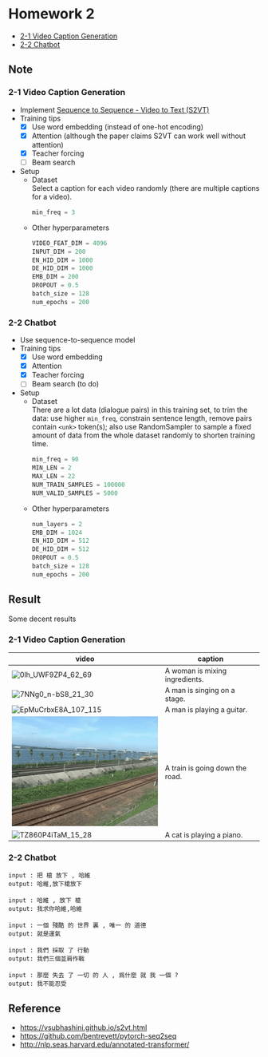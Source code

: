 # Homework 2
* [2-1 Video Caption Generation]
* [2-2 Chatbot]

## Note
### 2-1 Video Caption Generation
* Implement [Sequence to Sequence - Video to Text (S2VT)]
* Training tips
  - [x] Use word embedding (instead of one-hot encoding)
  - [x] Attention (although the paper claims S2VT can work well without attention)
  - [x] Teacher forcing
  - [ ] Beam search
* Setup
  * Dataset  
    Select a caption for each video randomly (there are multiple captions for a video).
    ```python
    min_freq = 3
    ```
  * Other hyperparameters
    ```python
    VIDEO_FEAT_DIM = 4096
    INPUT_DIM = 200
    EN_HID_DIM = 1000
    DE_HID_DIM = 1000
    EMB_DIM = 200
    DROPOUT = 0.5
    batch_size = 128
    num_epochs = 200
    ```
### 2-2 Chatbot
* Use sequence-to-sequence model
* Training tips
  - [x] Use word embedding
  - [x] Attention
  - [x] Teacher forcing
  - [ ] Beam search (to do)
* Setup
  * Dataset  
    There are a lot data (dialogue pairs) in this training set, to trim the data: use higher `min_freq`, constrain sentence length, remove pairs contain `<unk>` token(s); 
    also use RandomSampler to sample a fixed amount of data from the whole dataset randomly to shorten training time.
    ```python
    min_freq = 90
    MIN_LEN = 2
    MAX_LEN = 22
    NUM_TRAIN_SAMPLES = 100000
    NUM_VALID_SAMPLES = 5000
    ```
  * Other hyperparameters
    ```python
    num_layers = 2
    EMB_DIM = 1024
    EN_HID_DIM = 512
    DE_HID_DIM = 512
    DROPOUT = 0.5
    batch_size = 128
    num_epochs = 200    
    ```

## Result
Some decent results
### 2-1 Video Caption Generation
| video                | caption                        |
|----------------------|--------------------------------|
|![0lh_UWF9ZP4_62_69]  | A woman is mixing ingredients. |
|![7NNg0_n-bS8_21_30]  | A man is singing on a stage.   |
|![EpMuCrbxE8A_107_115]| A man is playing a guitar.     |
|![sJSmRik2c-c_1_7]    | A train is going down the road.|
|![TZ860P4iTaM_15_28]  | A cat is playing a piano.      |
### 2-2 Chatbot
```
input :	把 槍 放下 , 哈維
output: 哈維,放下槍放下

input :	哈維 , 放下 槍
output: 我求你哈維,哈維

input :	一個 殘酷 的 世界 裏 , 唯一 的 道德
output: 就是運氣

input :	我們 採取 了 行動
output: 我們三個並肩作戰

input :	那麼 失去 了 一切 的 人 , 爲什麼 就 我 一個 ?
output: 我不能忍受
```

## Reference
* https://vsubhashini.github.io/s2vt.html
* https://github.com/bentrevett/pytorch-seq2seq
* http://nlp.seas.harvard.edu/annotated-transformer/



[2-1 Video Caption Generation]: https://docs.google.com/presentation/d/1AeHW6-VDchIbjBXrOPQpXek82L3bi5PR5RapbOhcw94
[2-2 Chatbot]: https://docs.google.com/presentation/d/1GxaPl3_dGibYTlrg6WlvNTQHS2g4M30I37pVCZsS6tM
[Sequence to Sequence - Video to Text (S2VT)]: https://vsubhashini.github.io/s2vt.html
[0lh_UWF9ZP4_62_69]: 2-1/videos/0lh_UWF9ZP4_62_69.gif
[7NNg0_n-bS8_21_30]: 2-1/videos/7NNg0_n-bS8_21_30.gif
[EpMuCrbxE8A_107_115]: 2-1/videos/EpMuCrbxE8A_107_115.gif
[sJSmRik2c-c_1_7]: 2-1/videos/sJSmRik2c-c_1_7.gif
[TZ860P4iTaM_15_28]: 2-1/videos/TZ860P4iTaM_15_28.gif
